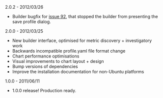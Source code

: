 2.0.2 - 2012/03/26
 - Builder bugfix for [issue 92](https://github.com/auxesis/visage/issues/92),
   that stopped the builder from presenting the save profile dialog.

2.0.0 - 2012/03/25
 - New builder interface, optimised for metric discovery + investigatory work
 - Backwards incompatible profile.yaml file format change
 - Chart performance optimisations
 - Visual improvements to chart layout + design
 - Bump versions of dependencies
 - Improve the installation documentation for non-Ubuntu platforms

1.0.0 - 2011/06/11

 - 1.0.0 release! Production ready.

